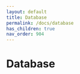 ```yaml
---
layout: default
title: Database
permalink: /docs/database
has_children: true
nav_order: 904
---
```


# Database

